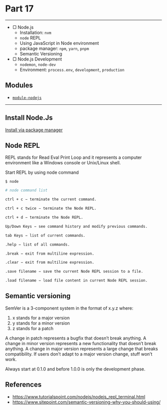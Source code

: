 # Part 17

---

* ▢ Node.js
  * Installation: `nvm`
  * `node` REPL
  * Using JavaScript in Node environment
  * package manager: `npm`, `yarn`, `pnpm`
  * Semantic Versioning
* ▢ Node.js Development
  * `nodemon`, `node-dev`
  * Environment: `process.env`, `development`, `production`

## Modules

* [`module-nodejs`](https://github.com/impactbyte-learn/module-nodejs)

---

## Install Node.Js

[Install via package manager](https://nodejs.org/en/download/package-manager/)

## Node REPL

REPL stands for Read Eval Print Loop and it represents a computer environment like a Windows console or Unix/Linux shell.

Start REPL by using node command

```
$ node
```

```sh
# node command list

ctrl + c − terminate the current command.

ctrl + c twice − terminate the Node REPL.

ctrl + d − terminate the Node REPL.

Up/Down Keys − see command history and modify previous commands.

tab Keys − list of current commands.

.help − list of all commands.

.break − exit from multiline expression.

.clear − exit from multiline expression.

.save filename − save the current Node REPL session to a file.

.load filename − load file content in current Node REPL session.
```

## Semantic versioning

SemVer is a 3-component system in the format of x.y.z where:

1.  x stands for a major version
2.  y stands for a minor version
3.  z stands for a patch

A change in patch represents a bugfix that doesn’t break anything. A change in minor version represents a new functionality that doesn’t break anything. A change in major version represents a large change that breaks compatibility. If users don’t adapt to a major version change, stuff won’t work.

Always start at 0.1.0 and before 1.0.0 is only the development phase.

## References

* https://www.tutorialspoint.com/nodejs/nodejs_repl_terminal.html
* https://www.sitepoint.com/semantic-versioning-why-you-should-using/
